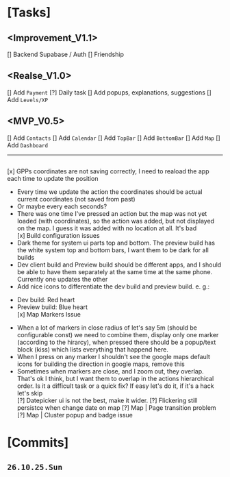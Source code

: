 # [Tasks]

## <Improvement_V1.1>
[] Backend Supabase / Auth
[] Friendship

## <Realse_V1.0>
[] Add `Payment`
[?] Daily task
[] Add popups, explanations, suggestions
[] Add `Levels/XP`

## <MVP_V0.5>
[] Add `Contacts`
[] Add `Calendar`
[] Add `TopBar`
[] Add `BottomBar`
[] Add `Map`
[] Add `Dashboard`

--- --- ---

## <TopBar>
## <BottomBar>
## <Contacts>
## <Map> 
## <Dashboard>
## <Calendar>


## <Field1Fixes>
[x] GPPs coordinates are not saving correctly, I need to reaload the app each time to update the position
 * Every time we update the action the coordinates should be actual current coordinates (not saved from past)
 * Or maybe every each seconds?
 * There was one time I've pressed an action but the map was not yet loaded (with coordinates), so the action was added, but not displayed on the map. I guess it was added with no location at all. It's bad
\
[x] Build configuration issues
 * Dark theme for system ui parts top and bottom. The preview build has the white system top and bottom bars, I want them to be dark for all builds
 * Dev client build and Preview build should be different apps, and I should be able to have them separately at the same time at the same phone. Currently one updates the other
 * Add nice icons to differentiate the dev build and preview build. e. g.:
  - Dev build: Red heart
  - Preview build: Blue heart
\
[x] Map Markers Issue
* When a lot of markers in close radius of let's say 5m (should be configurable const) we need to combine them, display only one marker (according to the hirarcy), when pressed there should be a popup/text block (kiss) which lists everything that happend here.
* When I press on any marker I shouldn't see the google maps default icons for building the direction in google maps, remove this
* Sometimes when markers are close, and I zoom out, they overlap. That's ok I think, but I want them to overlap in the actions hierarchical order. Is it a difficult task or a quick fix? If easy let's do it, if it's a hack let's skip
\
[?] Datepicker ui is not the best, make it wider.
[?] Flickering still persistce when change date on map
[?] Map | Page transition problem
[?] Map | Cluster popup and badge issue




# [Commits]

## `26.10.25.Sun`
